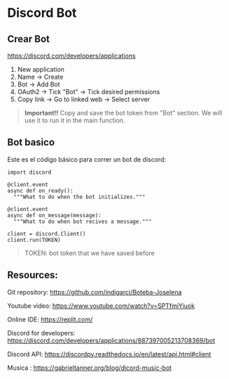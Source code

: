 # Discord Bot

## Crear Bot

https://discord.com/developers/applications

1. New application
2. Name -> Create
3. Bot -> Add Bot
4. OAuth2 -> Tick "Bot" -> Tick desired permissions
5. Copy link -> Go to linked web -> Select server

> **Important!!** Copy and save the bot token from "Bot" section. We will use it to run it in the main function.

## Bot basico


Este es el código básico para correr un bot de discord:

  ```
  import discord

  @client.event
  async def on_ready():
    """What to do when the bot initializes."""  

  @client.event
  async def on_message(message):
    """What to do when bot recives a message."""

  client = discord.Client()
  client.run(TOKEN)
  ```

> TOKEN: bot token that we have saved before

## Resources:

Git repository: https://github.com/indigarci/Boteba-Joselena

Youtube video: https://www.youtube.com/watch?v=SPTfmiYiuok

Online IDE: https://replit.com/

Discord for developers: https://discord.com/developers/applications/887397005213708369/bot

Discord API: https://discordpy.readthedocs.io/en/latest/api.html#client

Musica : https://gabrieltanner.org/blog/dicord-music-bot